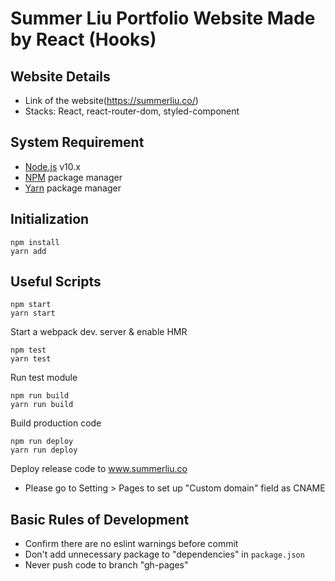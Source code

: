 # Summer Liu Portfolio Website Made by React (Hooks)

## Website Details
* Link of the website(https://summerliu.co/)
* Stacks: React, react-router-dom, styled-component

## System Requirement
* [Node.js](https://nodejs.org) v10.x
* [NPM](https://www.npmjs.com/) package manager
* [Yarn](https://yarnpkg.com) package manager

## Initialization
```
npm install
yarn add
```

## Useful Scripts
```
npm start
yarn start
```
Start a webpack dev. server & enable HMR

```
npm test
yarn test
```
Run test module

```
npm run build
yarn run build
```
Build production code

```
npm run deploy
yarn run deploy
```
Deploy release code to www.summerliu.co
* Please go to Setting > Pages to set up "Custom domain" field as CNAME

## Basic Rules of Development
* Confirm there are no eslint warnings before commit
* Don't add unnecessary package to "dependencies" in `package.json`
* Never push code to branch "gh-pages"